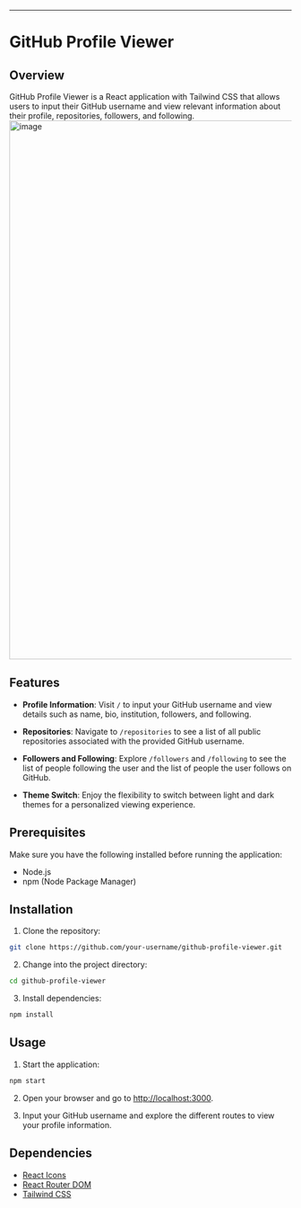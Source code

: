---

# GitHub Profile Viewer

## Overview

GitHub Profile Viewer is a React application with Tailwind CSS that allows users to input their GitHub username and view relevant information about their profile, repositories, followers, and following.
<img width="960" alt="image" src="https://github.com/saurav-tiwari03/github-profile-viewer/assets/116860218/d81144a5-a86f-41b0-aab4-0c32beb80c16">


## Features

- **Profile Information**: Visit `/` to input your GitHub username and view details such as name, bio, institution, followers, and following.

- **Repositories**: Navigate to `/repositories` to see a list of all public repositories associated with the provided GitHub username.

- **Followers and Following**: Explore `/followers` and `/following` to see the list of people following the user and the list of people the user follows on GitHub.
- **Theme Switch**: Enjoy the flexibility to switch between light and dark themes for a personalized viewing experience.

## Prerequisites

Make sure you have the following installed before running the application:

- Node.js
- npm (Node Package Manager)

## Installation

1. Clone the repository:

```bash
git clone https://github.com/your-username/github-profile-viewer.git
```

2. Change into the project directory:

```bash
cd github-profile-viewer
```

3. Install dependencies:

```bash
npm install
```

## Usage

1. Start the application:

```bash
npm start
```

2. Open your browser and go to [http://localhost:3000](http://localhost:3000).

3. Input your GitHub username and explore the different routes to view your profile information.

## Dependencies

- [React Icons](https://react-icons.github.io/react-icons/)
- [React Router DOM](https://reactrouter.com/web/guides/quick-start)
- [Tailwind CSS](https://tailwindcss.com/)

